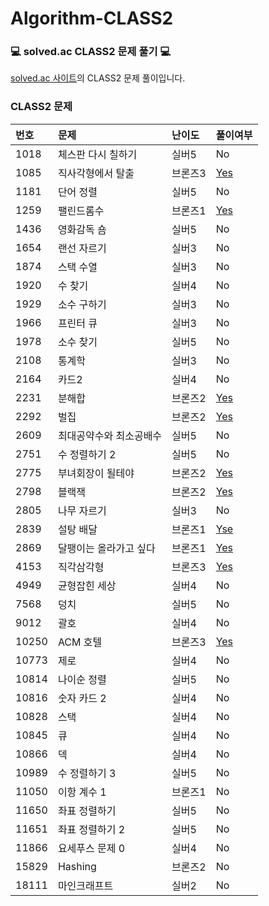 # Algorithm-CLASS2

### :computer: solved.ac CLASS2 문제 풀기 :computer:

[solved.ac 사이트](https://solved.ac/class)의 CLASS2 문제 풀이입니다.

### CLASS2 문제

| 번호  | 문제                    | 난이도  | 풀이여부                                                                                                                  |
| :---- | :---------------------- | :------ | ------------------------------------------------------------------------------------------------------------------------- |
| 1018  | 체스판 다시 칠하기      | 실버5   | No                                                                                                                        |
| 1085  | 직사각형에서 탈출       | 브론즈3 | [Yes](./%5B1085%5D%20%EC%A7%81%EC%82%AC%EA%B0%81%ED%98%95%EC%97%90%EC%84%9C%20%ED%83%88%EC%B6%9C.js)                      |
| 1181  | 단어 정렬               | 실버5   | No                                                                                                                        |
| 1259  | 팰린드롬수              | 브론즈1 | [Yes](./%5B1259%5D%20%ED%8C%B0%EB%A6%B0%EB%93%9C%EB%A1%AC%EC%88%98.js)                                                    |
| 1436  | 영화감독 숌             | 실버5   | No                                                                                                                        |
| 1654  | 랜선 자르기             | 실버3   | No                                                                                                                        |
| 1874  | 스택 수열               | 실버3   | No                                                                                                                        |
| 1920  | 수 찾기                 | 실버4   | No                                                                                                                        |
| 1929  | 소수 구하기             | 실버3   | No                                                                                                                        |
| 1966  | 프린터 큐               | 실버3   | No                                                                                                                        |
| 1978  | 소수 찾기               | 실버5   | No                                                                                                                        |
| 2108  | 통계학                  | 실버3   | No                                                                                                                        |
| 2164  | 카드2                   | 실버4   | No                                                                                                                        |
| 2231  | 분해합                  | 브론즈2 | [Yes](./%5B2231%5D%20%EB%B6%84%ED%95%B4%ED%95%A9.js)                                                                      |
| 2292  | 벌집                    | 브론즈2 | [Yes](./%5B2292%5D%20%EB%B2%8C%EC%A7%91.js)                                                                               |
| 2609  | 최대공약수와 최소공배수 | 실버5   | No                                                                                                                        |
| 2751  | 수 정렬하기 2           | 실버5   | No                                                                                                                        |
| 2775  | 부녀회장이 될테야       | 브론즈2 | [Yes](.//%5B2775%5D%20%EB%B6%80%EB%85%80%ED%9A%8C%EC%9E%A5%EC%9D%B4%20%EB%90%A0%ED%85%8C%EC%95%BC.js)                     |
| 2798  | 블랙잭                  | 브론즈2 | [Yes](./%5B2798%5D%20%EB%B8%94%EB%9E%99%EC%9E%AD.js)                                                                      |
| 2805  | 나무 자르기             | 실버3   | No                                                                                                                        |
| 2839  | 설탕 배달               | 브론즈1 | [Yse](./%5B2839%5D%20%EC%84%A4%ED%83%95%20%EB%B0%B0%EB%8B%AC.js)                                                          |
| 2869  | 달팽이는 올라가고 싶다  | 브론즈1 | [Yes](./%5B2869%5D%20%EB%8B%AC%ED%8C%BD%EC%9D%B4%EB%8A%94%20%EC%98%AC%EB%9D%BC%EA%B0%80%EA%B3%A0%20%EC%8B%B6%EB%8B%A4.js) |
| 4153  | 직각삼각형              | 브론즈3 | [Yes](./%5B4153%5D%20%EC%A7%81%EA%B0%81%EC%82%BC%EA%B0%81%ED%98%95.js)                                                    |
| 4949  | 균형잡힌 세상           | 실버4   | No                                                                                                                        |
| 7568  | 덩치                    | 실버5   | No                                                                                                                        |
| 9012  | 괄호                    | 실버4   | No                                                                                                                        |
| 10250 | ACM 호텔                | 브론즈3 | [Yes](./%5B10250%5D%20ACM%20%ED%98%B8%ED%85%94.js)                                                                        |
| 10773 | 제로                    | 실버4   | No                                                                                                                        |
| 10814 | 나이순 정렬             | 실버5   | No                                                                                                                        |
| 10816 | 숫자 카드 2             | 실버4   | No                                                                                                                        |
| 10828 | 스택                    | 실버4   | No                                                                                                                        |
| 10845 | 큐                      | 실버4   | No                                                                                                                        |
| 10866 | 덱                      | 실버4   | No                                                                                                                        |
| 10989 | 수 정렬하기 3           | 실버5   | No                                                                                                                        |
| 11050 | 이항 계수 1             | 브론즈1 | No                                                                                                                        |
| 11650 | 좌표 정렬하기           | 실버5   | No                                                                                                                        |
| 11651 | 좌표 정렬하기 2         | 실버5   | No                                                                                                                        |
| 11866 | 요세푸스 문제 0         | 실버4   | No                                                                                                                        |
| 15829 | Hashing                 | 브론즈2 | No                                                                                                                        |
| 18111 | 마인크래프트            | 실버2   | No                                                                                                                        |
